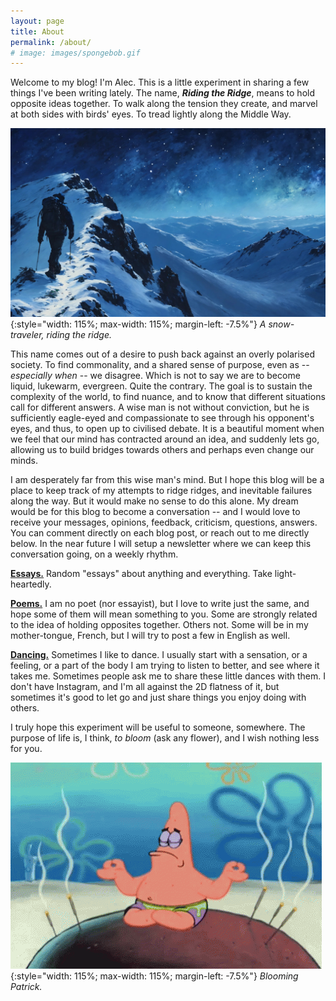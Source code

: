 ```yaml
---
layout: page
title: About
permalink: /about/
# image: images/spongebob.gif
---
```


Welcome to my blog! I'm Alec. This is a little experiment in sharing a few things I've been writing lately.
The name, ***Riding the Ridge***, means to hold opposite ideas together. To walk along the tension they create, and marvel at both sides with birds' eyes. To tread lightly along the Middle Way.
 <!-- To tread along the [Middle Way](https://en.wikipedia.org/wiki/Middle_Way); to be in harmony with the natural balance between opposites. -->

![](../images/ridge2.jpg){:style="width: 115%; max-width: 115%; margin-left: -7.5%"}
*A snow-traveler, riding the ridge.*

This name comes out of a desire to push back against an overly polarised society. To find commonality, and a shared sense of purpose, even as -- *especially when* -- we disagree. Which is not to say we are to become liquid, lukewarm, evergreen. Quite the contrary. The goal is to sustain the complexity of the world, to find nuance, and to know that different situations call for different answers. A wise man is not without conviction, but he is sufficiently eagle-eyed and compassionate to see through his opponent's eyes, and thus, to open up to civilised debate. It is a beautiful moment when we feel that our mind has contracted around an idea, and suddenly lets go, allowing us to build bridges towards others and perhaps even change our minds.

I am desperately far from this wise man's mind. But I hope this blog will be a place to keep track of my attempts to ridge ridges, and inevitable failures along the way. But it would make no sense to do this alone. My dream would be for this blog to become a conversation -- and I would love to receive your messages, opinions, feedback, criticism, questions, answers. You can comment directly on each blog post, or reach out to me directly below. In the near future I will setup a newsletter where we can keep this conversation going, on a weekly rhythm.

**[Essays.](../essays)** Random "essays" about anything and everything. Take light-heartedly.

**[Poems.](../poems)** I am no poet (nor essayist), but I love to write just the same, and hope some of them will mean something to you. Some are strongly related to the idea of holding opposites together. Others not. Some will be in my mother-tongue, French, but I will try to post a few in English as well.

**[Dancing.](../dancing)** Sometimes I like to dance. I usually start with a sensation, or a feeling, or a part of the body I am trying to listen to better, and see where it takes me. Sometimes people ask me to share these little dances with them. I don't have Instagram, and I'm all against the 2D flatness of it, but sometimes it's good to let go and just share things you enjoy doing with others.

I truly hope this experiment will be useful to someone, somewhere. The purpose of life is, I think, *to bloom* (ask any flower), and I wish nothing less for you.

![](../images/spongebob.gif){:style="width: 115%; max-width: 115%; margin-left: -7.5%"}
*Blooming Patrick.*
